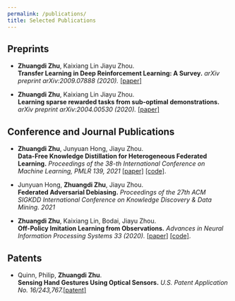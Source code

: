 ```yaml
---
permalink: /publications/
title: Selected Publications
---
```


## Preprints
* **Zhuangdi Zhu**, Kaixiang Lin Jiayu Zhou. \
  **Transfer Learning in Deep Reinforcement Learning: A Survey.** 
  *arXiv preprint arXiv:2009.07888 (2020).* [[paper]](https://arxiv.org/pdf/2009.07888.pdf)
  
* **Zhuangdi Zhu**, Kaixiang Lin Jiayu Zhou. \
  **Learning sparse rewarded tasks from sub-optimal demonstrations.**
  *arXiv preprint arXiv:2004.00530 (2020).* [[paper]](https://arxiv.org/pdf/2004.00530.pdf)
  



## Conference and Journal Publications
* **Zhuangdi Zhu**, Junyuan Hong, Jiayu Zhou. \
  **Data-Free Knowledge Distillation for Heterogeneous Federated Learning.** 
  *Proceedings of the 38-th International Conference on Machine Learning, PMLR 139, 2021* [[paper]](https://arxiv.org/pdf/2105.10056.pdf) [[code]](https://github.com/zhuangdizhu/FedGen). 
  
* Junyuan Hong, **Zhuangdi Zhu**, Jiayu Zhou. \
  **Federated Adversarial Debiasing.**
  *Proceedings of the 27th ACM SIGKDD International Conference on Knowledge Discovery & Data Mining. 2021* 
  
* **Zhuangdi Zhu**, Kaixiang Lin, Bodai, Jiayu Zhou. \
  **Off-Policy Imitation Learning from Observations.**
  *Advances in Neural Information Processing Systems 33 (2020).* [[paper]](https://proceedings.neurips.cc/paper/2020/file/92977ae4d2ba21425a59afb269c2a14e-Paper.pdf) [[code]](https://github.com/illidanlab/opolo-code). 

## Patents 
* Quinn, Philip, **Zhuangdi Zhu**. \
  **Sensing Hand Gestures Using Optical Sensors.** 
  *U.S. Patent Application No. 16/243,767.*[[patent]](https://patents.google.com/patent/US20200150772A1/en)